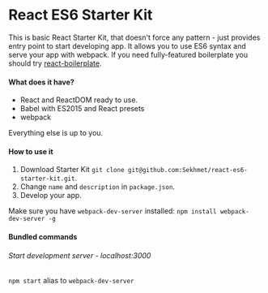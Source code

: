 React ES6 Starter Kit
===

This is basic React Starter Kit, that doesn't force any pattern - just provides entry point to start developing app. It allows you to use ES6 syntax and serve your app with webpack. If you need fully-featured boilerplate you should try [react-boilerplate](https://github.com/mxstbr/react-boilerplate).

#### What does it have?
- React and ReactDOM ready to use.
- Babel with ES2015 and React presets
- webpack

Everything else is up to you.

#### How to use it
1. Download Starter Kit
`git clone git@github.com:Sekhmet/react-es6-starter-kit.git`.
2. Change `name` and `description` in `package.json`.
3. Develop your app.

Make sure you have `webpack-dev-server` installed:
`npm install webpack-dev-server -g`

#### Bundled commands

###### Start development server - localhost:3000
`npm start` alias to `webpack-dev-server`
